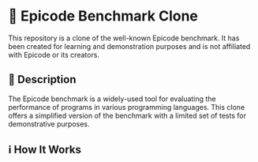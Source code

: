 # 🚀 Epicode Benchmark Clone

This repository is a clone of the well-known Epicode benchmark. It has been created for learning and demonstration purposes and is not affiliated with Epicode or its creators.

## 📜 Description

The Epicode benchmark is a widely-used tool for evaluating the performance of programs in various programming languages. This clone offers a simplified version of the benchmark with a limited set of tests for demonstrative purposes.

## ℹ️ How It Works
